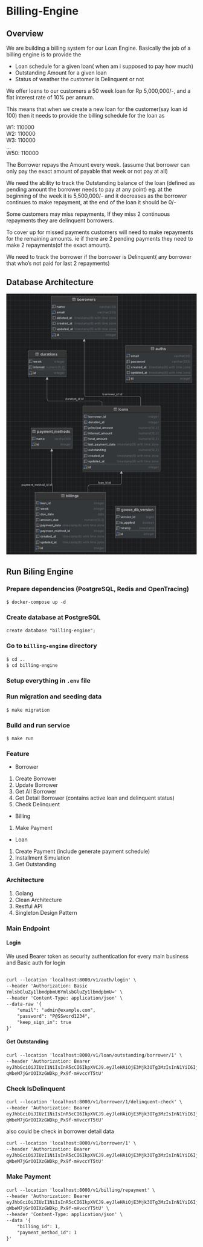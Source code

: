 # Billing-Engine

## Overview
We are building a billing system for our Loan Engine. Basically the job of a billing engine is to provide the
- Loan schedule for a given loan( when am i supposed to pay how much)
- Outstanding Amount for a given loan
- Status of weather the customer is Delinquent or not

We offer loans to our customers a 50 week loan for Rp 5,000,000/-, and a flat interest rate of 10% per annum.

This means that when we create a new loan for the customer(say loan id 100) then it needs to provide the billing schedule for the loan as

W1: 110000<br/>
W2: 110000<br/>
W3: 110000<br/>
...<br/>
W50: 110000

The Borrower repays the Amount every week. (assume that borrower can only pay the exact amount of payable that week or not pay at all)

We need the ability to track the Outstanding balance of the loan (defined as pending amount the borrower needs to pay at any point) eg. at the beginning of the week it is 5,500,000/- and it decreases as the borrower continues to make repayment, at the end of the loan it should be 0/-

Some customers may miss repayments, If they miss 2 continuous repayments they are delinquent borrowers.

To cover up for missed payments customers will need to make repayments for the remaining amounts. ie if there are 2 pending payments they need to make 2 repayments(of the exact amount).

We need to track the borrower if the borrower is Delinquent( any borrower that who’s not paid for last 2 repayments)

## Database Architecture
![alt text](https://github.com/dimassantoso/be-assignment/blob/main/overview/UMLDiagram.png?raw=true)

## Run Biling Engine
### Prepare dependencies (PostgreSQL, Redis and OpenTracing)
```
$ docker-compose up -d
```

### Create database at PostgreSQL
```
create database "billing-engine";
```

### Go to `billing-engine` directory
```
$ cd ..
$ cd billing-engine
```

### Setup everything in `.env` file

### Run migration and seeding data
```
$ make migration
```
### Build and run service
```
$ make run
```
### Feature
- Borrower
1. Create Borrower
2. Update Borrower
3. Get All Borrower
4. Get Detail Borrower (contains active loan and delinquent status)
5. Check Delinquent
- Billing
1. Make Payment
- Loan
1. Create Payment (include generate payment schedule)
2. Installment Simulation
3. Get Outstanding

### Architecture
1. Golang
2. Clean Architecture
3. Restful API
4. Singleton Design Pattern

### Main Endpoint
#### Login
We used Bearer token as security authentication for every main business and Basic auth for login
```
```

```
curl --location 'localhost:8000/v1/auth/login' \
--header 'Authorization: Basic YmlsbGluZy1lbmdpbmU6YmlsbGluZy1lbmdpbmU=' \
--header 'Content-Type: application/json' \
--data-raw '{
    "email": "admin@example.com",
    "password": "P@SSword1234",
    "keep_sign_in": true
}'
```

#### Get Outstanding
```
curl --location 'localhost:8000/v1/loan/outstanding/borrower/1' \
--header 'Authorization: Bearer eyJhbGciOiJIUzI1NiIsInR5cCI6IkpXVCJ9.eyJleHAiOjE3Mjk3OTg3MzIsInN1YiI6IjAiLCJyb2xlIjoiIiwiYWRkaXRpb25hbCI6bnVsbH0.xfH2r5n-qWbeM7jGrOOIXzGWDkp_Px9f-mHvccYT5tU'
```

### Check IsDelinquent
```
curl --location 'localhost:8000/v1/borrower/1/delinquent-check' \
--header 'Authorization: Bearer eyJhbGciOiJIUzI1NiIsInR5cCI6IkpXVCJ9.eyJleHAiOjE3Mjk3OTg3MzIsInN1YiI6IjAiLCJyb2xlIjoiIiwiYWRkaXRpb25hbCI6bnVsbH0.xfH2r5n-qWbeM7jGrOOIXzGWDkp_Px9f-mHvccYT5tU'
```
also could be check in borrower detail data
```
curl --location 'localhost:8000/v1/borrower/1' \
--header 'Authorization: Bearer eyJhbGciOiJIUzI1NiIsInR5cCI6IkpXVCJ9.eyJleHAiOjE3Mjk3OTg3MzIsInN1YiI6IjAiLCJyb2xlIjoiIiwiYWRkaXRpb25hbCI6bnVsbH0.xfH2r5n-qWbeM7jGrOOIXzGWDkp_Px9f-mHvccYT5tU'
```

### Make Payment
```
curl --location 'localhost:8000/v1/billing/repayment' \
--header 'Authorization: Bearer eyJhbGciOiJIUzI1NiIsInR5cCI6IkpXVCJ9.eyJleHAiOjE3Mjk3OTg3MzIsInN1YiI6IjAiLCJyb2xlIjoiIiwiYWRkaXRpb25hbCI6bnVsbH0.xfH2r5n-qWbeM7jGrOOIXzGWDkp_Px9f-mHvccYT5tU' \
--header 'Content-Type: application/json' \
--data '{
    "billing_id": 1,
    "payment_method_id": 1
}'
```
